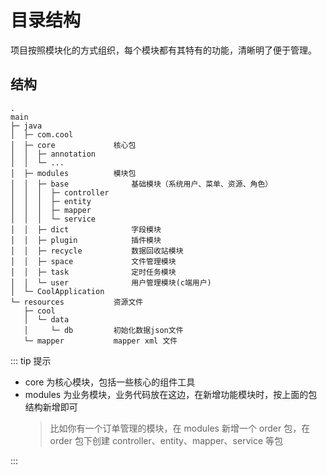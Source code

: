 # 目录结构

项目按照模块化的方式组织，每个模块都有其特有的功能，清晰明了便于管理。

## 结构

```
.
main
├─ java
│  ├─ com.cool
│  ├─ core             核心包
│  │  ├─ annotation
│  │  └─ ...
│  ├─ modules          模块包
│  │  ├─ base              基础模块（系统用户、菜单、资源、角色）
│  │  │  ├─ controller
│  │  │  ├─ entity
│  │  │  ├─ mapper
│  │  │  └─ service
│  │  ├─ dict              字段模块
│  │  ├─ plugin            插件模块
│  │  ├─ recycle           数据回收站模块
│  │  ├─ space             文件管理模块
│  │  ├─ task              定时任务模块
│  │  └─ user              用户管理模块(c端用户)
│  └─ CoolApplication
└─ resources           资源文件
   ├─ cool
   │  └─ data
   │     └─ db         初始化数据json文件
   └─ mapper           mapper xml 文件
```

::: tip 提示

- core 为核心模块，包括一些核心的组件工具
- modules 为业务模块，业务代码放在这边，在新增功能模块时，按上面的包结构新增即可
  > 比如你有一个订单管理的模块，在 modules 新增一个 order 包，在 order 包下创建 controller、entity、mapper、service 等包

:::
